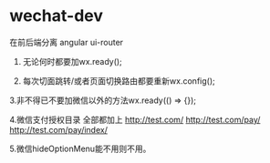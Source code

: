 # wechat-dev
在前后端分离
angular ui-router
1. 无论何时都要加wx.ready();

2. 每次切面跳转/或者页面切换路由都要重新wx.config();


3.非不得已不要加微信以外的方法wx.ready(() => {});


4.微信支付授权目录
全部都加上
http://test.com/
http://test.com/pay/
http://test.com/pay/index/

5.微信hideOptionMenu能不用则不用。
